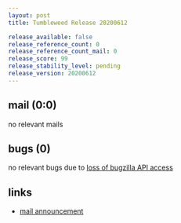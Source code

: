 ```yaml
---
layout: post
title: Tumbleweed Release 20200612

release_available: false
release_reference_count: 0
release_reference_count_mail: 0
release_score: 99
release_stability_level: pending
release_version: 20200612
---
```


## mail (0:0)

no relevant mails

## bugs (0)

<!--more-->

no relevant bugs due to [loss of bugzilla API access](https://bugzilla.opensuse.org/show_bug.cgi?id=1157722)



## links

- [mail announcement](https://lists.opensuse.org/opensuse-factory/2020-06/msg00154.html)
